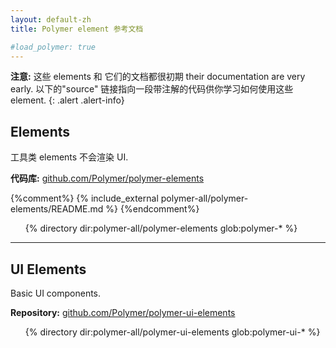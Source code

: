 ```yaml
---
layout: default-zh
title: Polymer element 参考文档

#load_polymer: true
---
```


**注意:** 这些 elements 和 它们的文档都很初期 their documentation are very early.
以下的"source" 链接指向一段带注解的代码供你学习如何使用这些element.
{: .alert .alert-info}

## Elements

工具类 elements 不会渲染 UI. 

**代码库:** [github.com/Polymer/polymer-elements](https://github.com/Polymer/polymer-elements)

{%comment%}
{% include_external polymer-all/polymer-elements/README.md %}
{%endcomment%}

<ul class="element-list">
{% directory dir:polymer-all/polymer-elements glob:polymer-* %}
</ul>

---

## UI Elements

Basic UI components.

**Repository:** [github.com/Polymer/polymer-ui-elements](https://github.com/Polymer/polymer-ui-elements)

<ul class="element-list">
{% directory dir:polymer-all/polymer-ui-elements glob:polymer-ui-* %}
</ul>
